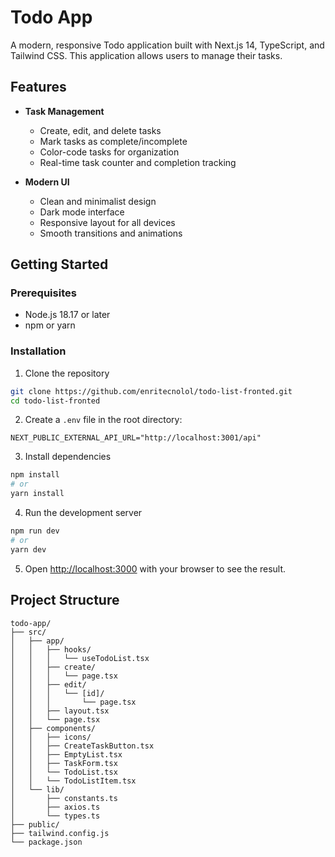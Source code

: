 # Todo App

A modern, responsive Todo application built with Next.js 14, TypeScript, and Tailwind CSS. This application allows users to manage their tasks.

## Features

- **Task Management**

  - Create, edit, and delete tasks
  - Mark tasks as complete/incomplete
  - Color-code tasks for organization
  - Real-time task counter and completion tracking

- **Modern UI**
  - Clean and minimalist design
  - Dark mode interface
  - Responsive layout for all devices
  - Smooth transitions and animations

## Getting Started

### Prerequisites

- Node.js 18.17 or later
- npm or yarn

### Installation

1. Clone the repository

```bash
git clone https://github.com/enritecnolol/todo-list-fronted.git
cd todo-list-fronted
```

2. Create a `.env` file in the root directory:

```
NEXT_PUBLIC_EXTERNAL_API_URL="http://localhost:3001/api"
```

3. Install dependencies

```bash
npm install
# or
yarn install
```

4. Run the development server

```bash
npm run dev
# or
yarn dev
```

5. Open [http://localhost:3000](http://localhost:3000) with your browser to see the result.

## Project Structure

```
todo-app/
├── src/
│   ├── app/
│   │   ├── hooks/
│   │   │   └── useTodoList.tsx
│   │   ├── create/
│   │   │   └── page.tsx
│   │   ├── edit/
│   │   │   └── [id]/
│   │   │       └── page.tsx
│   │   ├── layout.tsx
│   │   └── page.tsx
│   ├── components/
│   │   ├── icons/
│   │   ├── CreateTaskButton.tsx
│   │   ├── EmptyList.tsx
│   │   ├── TaskForm.tsx
│   │   └── TodoList.tsx
│   │   └── TodoListItem.tsx
│   └── lib/
│       ├── constants.ts
│       ├── axios.ts
│       └── types.ts
├── public/
├── tailwind.config.js
└── package.json
```
